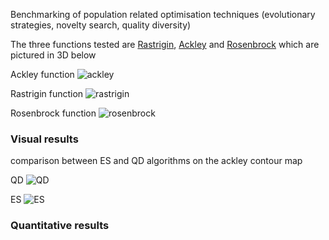 Benchmarking of population related optimisation techniques (evolutionary strategies, novelty search, quality diversity)

The three functions tested are [Rastrigin](https://en.wikipedia.org/wiki/Rastrigin_function), [Ackley](https://en.wikipedia.org/wiki/Ackley_function) and [Rosenbrock](https://en.wikipedia.org/wiki/Rosenbrock_function) which are pictured in 3D below

Ackley function
![ackley]( https://github.com/aja114/optimisation_benchmark/blob/master/imgs/ackley.png "2D input ackley function")

Rastrigin function
![rastrigin]( https://github.com/aja114/optimisation_benchmark/blob/master/imgs/rastrigin.png "2D input rastrigin function")

Rosenbrock function
![rosenbrock]( https://github.com/aja114/optimisation_benchmark/blob/master/imgs/rosen.png "2D input rosenbrock function")


### Visual results

comparison between ES and QD algorithms on the ackley contour map

QD
![QD]( https://github.com/aja114/optimisation_benchmark/blob/master/imgs/ackley_qd.gif "QD")

ES
![ES]( https://github.com/aja114/optimisation_benchmark/blob/master/imgs/ackley_es.gif "ES")


### Quantitative results